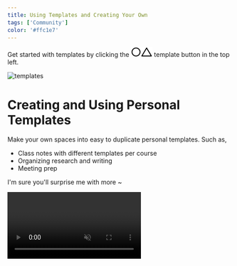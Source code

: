 ```yaml
---
title: Using Templates and Creating Your Own
tags: ['Community']
color: '#ffc1e7'
---
```

<span>Get started with templates by clicking the <img src="/assets/templates.svg" class="icon templates"></span> template button in the top left.</span>

![templates](https://kinopio-updates.us-east-1.linodeobjects.com/templates-dialog.png)

# Creating and Using Personal Templates

Make your own spaces into easy to duplicate personal templates. Such as,

- Class notes with different templates per course
- Organizing research and writing
- Meeting prep

I'm sure you'll surprise me with more ~

<video autoplay loop muted playsinline>
  <source src="https://kinopio-updates.us-east-1.linodeobjects.com/toggle-personal-template.mp4">
</video>
